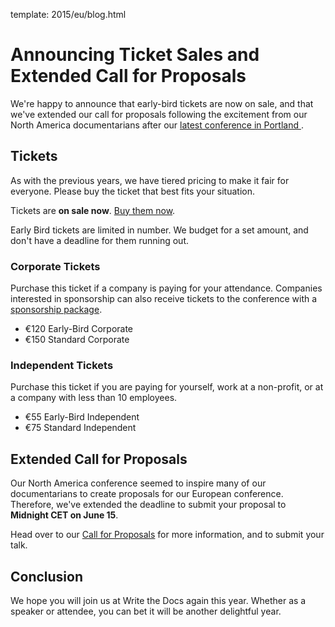 template: 2015/eu/blog.html

# Announcing Ticket Sales and Extended Call for Proposals


We're happy to announce that early-bird tickets are now on sale, and that we've 
extended our call for proposals following the excitement from our North America documentarians
after our [latest conference in Portland ](http://www.writethedocs.org/conf/na/2015/).

## Tickets

As with the previous years, we have tiered pricing to make it fair for
everyone. Please buy the ticket that best fits your situation.

Tickets are **on sale now**. [Buy them now](http://www.writethedocs.org/conf/eu/2015/#tickets).

Early Bird tickets are limited in number.
We budget for a set amount,
and don't have a deadline for them running out.

### Corporate Tickets

Purchase this ticket if a company is paying for your attendance.
Companies interested in sponsorship can also receive tickets to the
conference with a [sponsorship package](http://www.writethedocs.org/conf/eu/2015/#sponsors).

* €120 Early-Bird Corporate
* €150 Standard Corporate

### Independent Tickets

Purchase this ticket if you are paying for yourself, work at a
non-profit, or at a company with less than 10 employees.

* €55 Early-Bird Independent
* €75 Standard Independent

## Extended Call for Proposals

Our North America conference seemed to inspire many of our documentarians to create
proposals for our European conference. Therefore, we've extended the deadline to submit
your proposal to **Midnight CET on June 15**.

Head over to our [Call for Proposals](http://www.writethedocs.org/conf/eu/2015/cfp) for more information, and to submit your
talk.

## Conclusion

We hope you will join us at Write the Docs again this year.  Whether as
a speaker or attendee, you can bet it will be another delightful year.
